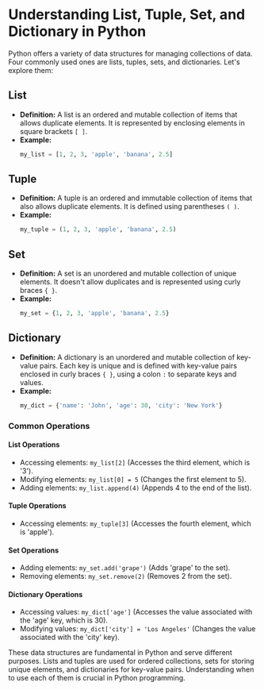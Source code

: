 # Understanding List, Tuple, Set, and Dictionary in Python

Python offers a variety of data structures for managing collections of data. Four commonly used ones are lists, tuples, sets, and dictionaries. Let's explore them:

## List

- **Definition:** A list is an ordered and mutable collection of items that allows duplicate elements. It is represented by enclosing elements in square brackets `[ ]`.
- **Example:**
    ```python
    my_list = [1, 2, 3, 'apple', 'banana', 2.5]
    ```

## Tuple

- **Definition:** A tuple is an ordered and immutable collection of items that also allows duplicate elements. It is defined using parentheses `( )`.
- **Example:**
    ```python
    my_tuple = (1, 2, 3, 'apple', 'banana', 2.5)
    ```

## Set

- **Definition:** A set is an unordered and mutable collection of unique elements. It doesn't allow duplicates and is represented using curly braces `{ }`.
- **Example:**
    ```python
    my_set = {1, 2, 3, 'apple', 'banana', 2.5}
    ```

## Dictionary

- **Definition:** A dictionary is an unordered and mutable collection of key-value pairs. Each key is unique and is defined with key-value pairs enclosed in curly braces `{ }`, using a colon `:` to separate keys and values.
- **Example:**
    ```python
    my_dict = {'name': 'John', 'age': 30, 'city': 'New York'}
    ```

### Common Operations

#### List Operations

- Accessing elements: `my_list[2]` (Accesses the third element, which is '3').
- Modifying elements: `my_list[0] = 5` (Changes the first element to 5).
- Adding elements: `my_list.append(4)` (Appends 4 to the end of the list).

#### Tuple Operations

- Accessing elements: `my_tuple[3]` (Accesses the fourth element, which is 'apple').

#### Set Operations

- Adding elements: `my_set.add('grape')` (Adds 'grape' to the set).
- Removing elements: `my_set.remove(2)` (Removes 2 from the set).

#### Dictionary Operations

- Accessing values: `my_dict['age']` (Accesses the value associated with the 'age' key, which is 30).
- Modifying values: `my_dict['city'] = 'Los Angeles'` (Changes the value associated with the 'city' key).

These data structures are fundamental in Python and serve different purposes. Lists and tuples are used for ordered collections, sets for storing unique elements, and dictionaries for key-value pairs. Understanding when to use each of them is crucial in Python programming.
